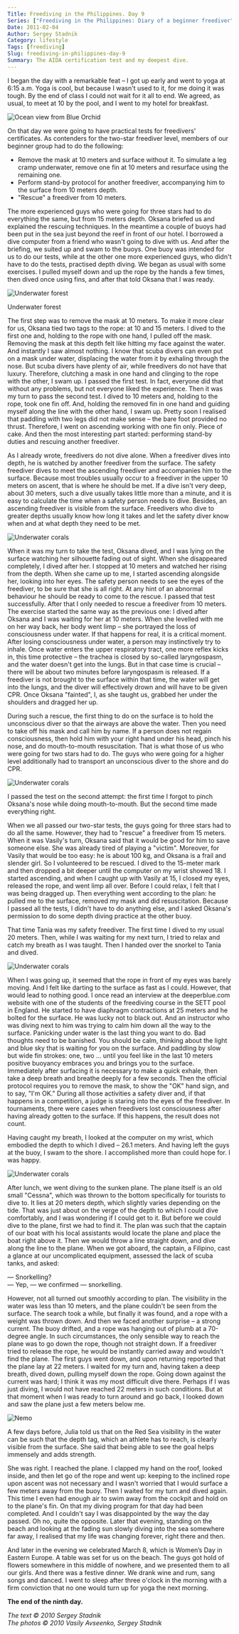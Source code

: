 ```yaml
---
Title: Freediving in the Philippines. Day 9
Series: ["Freediving in the Philippines: Diary of a beginner freediver"]
Date: 2011-02-04
Author: Sergey Stadnik
Category: lifestyle
Tags: [freediving]
Slug: freediving-in-philippines-day-9
Summary: The AIDA certification test and my deepest dive.
---
```


I began the day with a remarkable feat – I got up early and went to
yoga at 6:15 a.m. Yoga is cool, but because I wasn't used to it, for
me doing it was tough. By the end of class I could not wait for it all to
end. We agreed, as usual, to meet at 10 by the pool, and I went to my
hotel for breakfast.

![Ocean view from Blue Orchid](https://lh3.googleusercontent.com/-tqykXHaGRJE/S5t3cyceIXI/AAAAAAAADA8/JR5pPAlyyp0/s960-Ic42/SDC11658.JPG)

On that day we were going to have practical tests for freedivers'
certificates. As contenders for the two-star freediver level, members
of our beginner group had to do the following:

- Remove the mask at 10 meters and surface without it.
  To simulate a leg cramp underwater, remove one fin at 10 meters
  and resurface using the remaining one.
- Perform stand-by protocol for another freediver, accompanying him
  to the surface from 10 meters depth.
- "Rescue" a freediver from 10 meters.

The more experienced guys who were going for three stars had to do
everything the same, but from 15 meters depth. Oksana briefed us and
explained the rescuing techniques. In the meantime a couple of buoys
had been put in the sea just beyond the reef in front of our hotel. I
borrowed a dive computer from a friend who wasn't going to dive with
us. And after the briefing, we suited up and swam to the buoys. One
buoy was intended for us to do our tests, while at the other one more
experienced guys, who didn't have to do the tests, practised depth
diving. We began as usual with some exercises. I pulled myself down
and up the rope by the hands a few times, then dived once using fins, and
after that told Oksana that I was ready.

![Underwater forest](https://lh3.googleusercontent.com/-Ys-09PBphkk/S61jvQu5C-I/AAAAAAAADH4/OWTgMLncGQI/s960-Ic42/IMG_1175.jpg "Underwater forest")
<div class="caption">Underwater forest</div>

The first step was to remove the mask at 10 meters. To make it more
clear for us, Oksana tied two tags to the rope: at 10 and 15 meters. I
dived to the first one and, holding to the rope with one hand, I
pulled off the mask. Removing the mask at this depth felt like hitting my
face against the water. And instantly I saw almost nothing. I know that
scuba divers can even put on a mask under water, displacing the water
from it by exhaling through the nose. But scuba divers have plenty of
air, while freedivers do not have that luxury. Therefore, clutching a
mask in one hand and clinging to the rope with the other, I swam up. I
passed the first test. In fact, everyone did that without any
problems, but not everyone liked the experience. Then it was my turn to pass the
second test. I dived to 10 meters and, holding to the rope, took one
fin off. And, holding the removed fin in one hand and guiding myself
along the line with the other hand, I swam up. Pretty soon I realised
that paddling with two legs did not make sense – the bare foot
provided no thrust. Therefore, I went on ascending working with one fin only.
Piece of cake. And then the most interesting part started: performing
stand-by duties and rescuing another freediver.

As I already wrote, freedivers do not dive alone. When a freediver
dives into depth, he is watched by another freediver from the surface.
The safety freediver dives to meet the ascending freediver and
accompanies him to the surface. Because most troubles usually occur to
a freediver in the upper 10 meters on ascent, that is where he should
be met. If a dive isn't very deep, about 30 meters, such a dive
usually takes little more than a minute, and it is easy to calculate the time
when a safety person needs to dive. Besides, an ascending freediver is
visible from the surface. Freedivers who dive to greater depths
usually know how long it takes and let the safety diver know when and at what
depth they need to be met.

![Underwater corals](https://lh3.googleusercontent.com/-4JC-VP7ndWc/S61kvO6QW0I/AAAAAAAADH8/Jh0-QmjpAik/s960-Ic42/IMG_1189.jpg)

When it was my turn to take the test, Oksana dived, and I was lying on
the surface watching her silhouette fading out of sight. When she
disappeared completely, I dived after her. I stopped at 10 meters and
watched her rising from the depth. When she came up to me, I started
ascending alongside her, looking into her eyes. The safety person
needs to see the eyes of the freediver, to be sure that she is all right. At
any hint of an abnormal behaviour he should be ready to come to the
rescue. I passed that test successfully. After that I only needed to
rescue a freediver from 10 meters. The exercise started the same way
as the previous one: I dived after Oksana and I was waiting for her at 10
meters. When she levelled with me on her way back, her body went limp
– she portrayed the loss of consciousness under water. If that happens
for real, it is a critical moment. After losing consciousness under
water, a person may instinctively try to inhale. Once water enters the
upper respiratory tract, one more reflex kicks in, this time
protective – the trachea is closed by so-called laryngospasm, and the water
doesn't get into the lungs. But in that case time is crucial – there
will be about two minutes before laryngospasm is released. If a
freediver is not brought to the surface within that time, the water
will get into the lungs, and the diver will effectively drown and will
have to be given CPR. Once Oksana "fainted", I, as she taught us,
grabbed her under the shoulders and dragged her up.

During such a rescue, the first thing to do on the surface is to hold
the unconscious diver so that the airways are above the water. Then
you need to take off his mask and call him by name. If a person does not
regain consciousness, then hold him with your right hand under his
head, pinch his nose, and do mouth-to-mouth resuscitation. That is
what those of us who were going for two stars had to do. The guys who were
going for a higher level additionally had to transport an unconscious
diver to the shore and do CPR.

![Underwater corals](https://lh3.googleusercontent.com/-EHbjmXk3G48/S61lq-8qHpI/AAAAAAAADIA/2SQIJXqU7VE/s960-Ic42/IMG_1192.jpg)

I passed the test on the second attempt: the first time I forgot to
pinch Oksana's nose while doing mouth-to-mouth. But the second time
made everything right.

When we all passed our two-star tests, the guys going for three stars
had to do all the same. However, they had to "rescue" a freediver from
15 meters. When it was Vasily's turn, Oksana said that it would be
good for him to save someone else. She was already tired of playing a
"victim". Moreover, for Vasily that would be too easy: he is about 100
kg, and Oksana is a frail and slender girl. So I volunteered to be
rescued. I dived to the 15-meter mark and then dropped a bit deeper
until the computer on my wrist showed 18. I started ascending, and
when I caught up with Vasily at 15, I closed my eyes, released the rope,
and went limp all over. Before I could relax, I felt that I was being
dragged up. Then everything went according to the plan: he pulled me
to the surface, removed my mask and did resuscitation. Because I passed
all the tests, I didn't have to do anything else, and I asked Oksana's
permission to do some depth diving practice at the other buoy.

That time Tania was my safety freediver. The first time I dived to my
usual 20 meters. Then, while I was waiting for my next turn, I tried
to relax and catch my breath as I was taught. Then I handed over the
snorkel to Tania and dived.

![Underwater corals](https://lh3.googleusercontent.com/-4nZ7ibS0Iqg/S61nDaOAmSI/AAAAAAAADIE/uKpnLacrzN8/s960-Ic42/IMG_1169.jpg)

When I was going up, it seemed that the rope in front of my eyes was
barely moving. And I felt like darting to the surface as fast as I
could. However, that would lead to nothing good. I once read an
interview at the deeperblue.com website with one of the students of
the freediving course in the SETT pool in England. He started to have
diaphragm contractions at 25 meters and he bolted for the surface. He
was lucky not to black out. And an instructor who was diving next to
him was trying to calm him down all the way to the surface. Panicking
under water is the last thing you want to do. Bad thoughts need to be
banished. You should be calm, thinking about the light and blue sky
that is waiting for you on the surface. And paddling by slow but wide
fin strokes: one, two ... until you feel like in the last 10 meters
positive buoyancy embraces you and brings you to the surface.
Immediately after surfacing it is necessary to make a quick exhale,
then take a deep breath and breathe deeply for a few seconds. Then the
official protocol requires you to remove the mask, to show the "OK"
hand sign, and to say, "I'm OK." During all those activities a safety
diver and, if that happens in a competition, a judge is staring into
the eyes of the freediver. In tournaments, there were cases when
freedivers lost consciousness after having already gotten to the
surface. If this happens, the result does not count.

Having caught my breath, I looked at the computer on my wrist, which
embodied the depth to which I dived – 26.1 meters. And having left the
guys at the buoy, I swam to the shore. I accomplished more than could
hope for. I was happy.

![Underwater corals](https://lh3.googleusercontent.com/-Bc-Acz7lqew/S61nng_x6TI/AAAAAAAADII/fCcWaVd6WI0/s960-Ic42/IMG_1188.jpg)

After lunch, we went diving to the sunken plane. The plane itself is an
old small "Cessna", which was thrown to the bottom specifically for
tourists to dive to. It lies at 20 meters depth, which slightly varies
depending on the tide. That was just about on the verge of the depth
to which I could dive comfortably, and I was wondering if I could get to
it. But before we could dive to the plane, first we had to find it.
The plan was such that the captain of our boat with his local assistants
would locate the plane and place the boat right above it. Then we
would throw a line straight down, and dive along the line to the plane. When
we got aboard, the captain, a Filipino, cast a glance at our
uncomplicated equipment, assessed the lack of scuba tanks, and asked:

&mdash; Snorkelling?<br>
&mdash; Yep, &mdash; we confirmed &mdash; snorkelling.

However, not all turned out smoothly according to plan. The visibility
in the water was less than 10 meters, and the plane couldn't be seen
from the surface. The search took a while, but finally it was found,
and a rope with a weight was thrown down. And then we faced another
surprise – a strong current. The buoy drifted, and a rope was hanging
out of plumb at a 70-degree angle. In such circumstances, the only
sensible way to reach the plane was to go down the rope, though not
straight down. If a freediver tried to release the rope, he would be
instantly carried away and wouldn't find the plane. The first guys
went down, and upon returning reported that the plane lay at 22 meters. I
waited for my turn and, having taken a deep breath, dived down,
pulling myself down the rope. Going down against the current was hard; I think
it was my most difficult dive there. Perhaps if I was just diving, I
would not have reached 22 meters in such conditions. But at that
moment when I was ready to turn around and go back, I looked down and saw the
plane just a few meters below me.

![Nemo](https://lh3.googleusercontent.com/-aM8vFiuFFLg/S61od89w8fI/AAAAAAAADIM/x8N4bU0Pkhg/s960-Ic42/IMG_1194.jpg)

A few days before, Julia told us that on the Red Sea visibility in the
water can be such that the depth tag, which an athlete has to reach,
is clearly visible from the surface. She said that being able to see the
goal helps immensely and adds strength.

She was right. I reached the plane. I clapped my hand on the roof,
looked inside, and then let go of the rope and went up: keeping to the
inclined rope upon ascent was not necessary and I wasn't worried that
I would surface a few meters away from the buoy. Then I waited for my
turn and dived again. This time I even had enough air to swim away
from the cockpit and hold on to the plane's fin. On that my diving program
for that day had been completed. And I couldn't say I was disappointed
by the way the day passed. Oh no, quite the opposite. Later that
evening, standing on the beach and looking at the fading sun slowly
diving into the sea somewhere far away, I realised that my life was
changing forever, right there and then.

And later in the evening we celebrated March 8, which is Women’s Day in
Eastern Europe. A table was set for us on the beach. The guys got hold
of flowers somewhere in this middle of nowhere, and we presented them
to all our girls. And there was a festive dinner. We drank wine and
rum, sang songs and danced. I went to sleep after three o'clock in the
morning with a firm conviction that no one would turn up for yoga the
next morning.

__The end of the ninth day.__

_The text © 2010 Sergey Stadnik<br>
The photos © 2010 Vasily Avseenko, Sergey Stadnik_